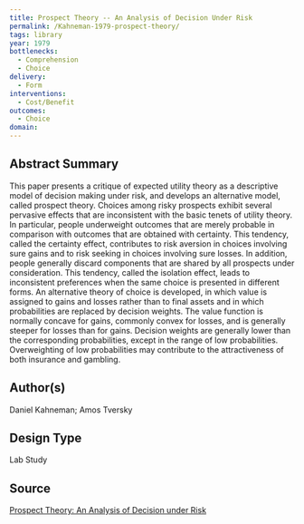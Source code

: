 ```yaml
---
title: Prospect Theory -- An Analysis of Decision Under Risk
permalink: /Kahneman-1979-prospect-theory/
tags: library 
year: 1979
bottlenecks: 
  - Comprehension 
  - Choice 
delivery: 
  - Form 
interventions: 
  - Cost/Benefit 
outcomes: 
  - Choice 
domain: 
---
```

## Abstract Summary

This paper presents a critique of expected utility theory as a descriptive model of
decision making under risk, and develops an alternative model, called prospect theory.
Choices among risky prospects exhibit several pervasive effects that are inconsistent with
the basic tenets of utility theory. In particular, people underweight outcomes that are
merely probable in comparison with outcomes that are obtained with certainty. This
tendency, called the certainty effect, contributes to risk aversion in choices involving sure
gains and to risk seeking in choices involving sure losses. In addition, people generally
discard components that are shared by all prospects under consideration. This tendency,
called the isolation effect, leads to inconsistent preferences when the same choice is
presented in different forms. An alternative theory of choice is developed, in which value
is assigned to gains and losses rather than to final assets and in which probabilities are
replaced by decision weights. The value function is normally concave for gains, commonly
convex for losses, and is generally steeper for losses than for gains. Decision weights are
generally lower than the corresponding probabilities, except in the range of low probabilities.
Overweighting of low probabilities may contribute to the attractiveness of both
insurance and gambling.

## Author(s)

Daniel Kahneman; Amos Tversky

## Design Type

Lab Study

## Source

<a href="http://www.jstor.org/stable/1914185">Prospect Theory: An Analysis of Decision under Risk</a>

